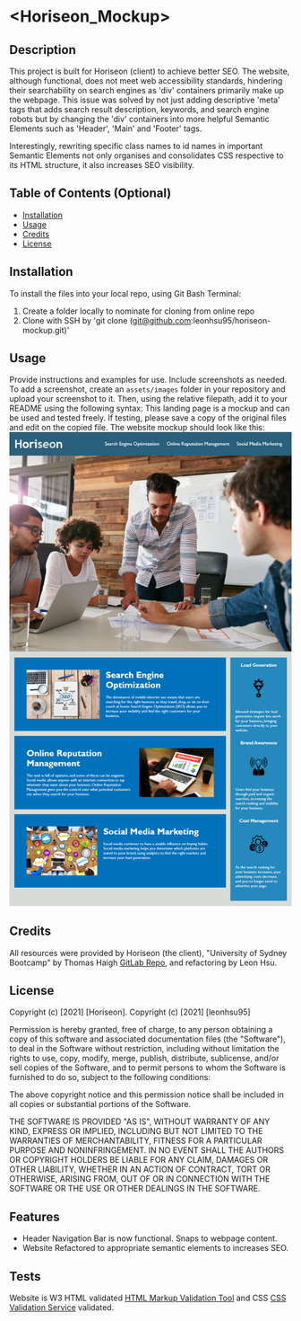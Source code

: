 # <Horiseon_Mockup>

## Description

This project is built for Horiseon (client) to achieve better SEO. The website, although functional, does not meet web accessibility standards, hindering their searchability on search engines as 'div' containers primarily make up the webpage. This issue was solved by not just adding descriptive 'meta' tags that adds search result description, keywords, and search engine robots but by changing the 'div' containers into more helpful Semantic Elements such as 'Header', 'Main' and 'Footer' tags.

Interestingly, rewriting specific class names to id names in important Semantic Elements not only organises and consolidates CSS respective to its HTML structure, it also increases SEO visibility.

## Table of Contents (Optional)

- [Installation](#installation)
- [Usage](#usage)
- [Credits](#credits)
- [License](#license)

## Installation

To install the files into your local repo, using Git Bash Terminal:

1) Create a folder locally to nominate for cloning from online repo
2) Clone with SSH by 'git clone (git@github.com:leonhsu95/horiseon-mockup.git)'

## Usage

Provide instructions and examples for use. Include screenshots as needed.
To add a screenshot, create an `assets/images` folder in your repository and upload your screenshot to it. Then, using the relative filepath, add it to your README using the following syntax:
This landing page is a mockup and can be used and tested freely. If testing, please save a copy of the original files and edit on the copied file.
The website mockup should look like this:
 ![Horiseon Landing Page Screenshot](assets/images/horiseon-screenshot.png)

## Credits

All resources were provided by Horiseon (the client), "University of Sydney Bootcamp" by Thomas Haigh [GitLab Repo](https://sydney.bootcampcontent.com/university-of-sydney/usyd-syd-fsf-pt-02-2021-u-c), and refactoring by Leon Hsu.

## License

Copyright (c) [2021] [Horiseon]. Copyright (c) [2021] [leonhsu95]

Permission is hereby granted, free of charge, to any person obtaining a copy
of this software and associated documentation files (the "Software"), to deal
in the Software without restriction, including without limitation the rights
to use, copy, modify, merge, publish, distribute, sublicense, and/or sell
copies of the Software, and to permit persons to whom the Software is
furnished to do so, subject to the following conditions:

The above copyright notice and this permission notice shall be included in all
copies or substantial portions of the Software.

THE SOFTWARE IS PROVIDED "AS IS", WITHOUT WARRANTY OF ANY KIND, EXPRESS OR
IMPLIED, INCLUDING BUT NOT LIMITED TO THE WARRANTIES OF MERCHANTABILITY,
FITNESS FOR A PARTICULAR PURPOSE AND NONINFRINGEMENT. IN NO EVENT SHALL THE
AUTHORS OR COPYRIGHT HOLDERS BE LIABLE FOR ANY CLAIM, DAMAGES OR OTHER
LIABILITY, WHETHER IN AN ACTION OF CONTRACT, TORT OR OTHERWISE, ARISING FROM,
OUT OF OR IN CONNECTION WITH THE SOFTWARE OR THE USE OR OTHER DEALINGS IN THE
SOFTWARE.

## Features

- Header Navigation Bar is now functional. Snaps to webpage content.
- Website Refactored to appropriate semantic elements to increases SEO.

## Tests

Website is W3 HTML validated [HTML Markup Validation Tool](https://validator.w3.org/) and CSS [CSS Validation Service](https://jigsaw.w3.org/css-validator/) validated.
